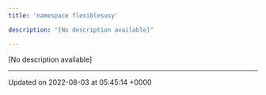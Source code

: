 ```yaml
---
title: 'namespace flexiblesusy'

description: "[No description available]"

---
```







[No description available]






-------------------------------

Updated on 2022-08-03 at 05:45:14 +0000